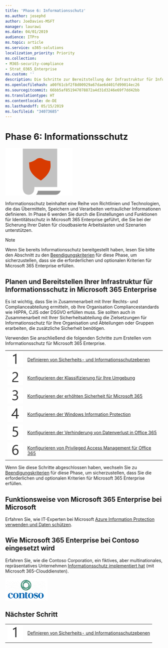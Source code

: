 ```yaml
---
title: 'Phase 6: Informationsschutz'
ms.author: josephd
author: JoeDavies-MSFT
manager: laurawi
ms.date: 04/01/2019
audience: ITPro
ms.topic: article
ms.service: o365-solutions
localization_priority: Priority
ms.collection:
- M365-security-compliance
- Strat_O365_Enterprise
ms.custom: ''
description: Die Schritte zur Bereitstellung der Infrastruktur für Informationsschutz in Microsoft 365 Enterprise.
ms.openlocfilehash: a00f61cbf2f8d00929a67dae6d401fd99014ec26
ms.sourcegitcommit: 66bb5af851947078872a4d31d3246e69f7dd42bb
ms.translationtype: HT
ms.contentlocale: de-DE
ms.lasthandoff: 05/15/2019
ms.locfileid: "34073685"
---
```

# <a name="phase-6-information-protection"></a>Phase 6: Informationsschutz

![](./media/deploy-foundation-infrastructure/infoprotection_icon.png)

Informationsschutz beinhaltet eine Reihe von Richtlinien und Technologien, die das Übermitteln, Speichern und Verarbeiten vertraulicher Informationen definieren. In Phase 6 werden Sie durch die Einstellungen und Funktionen für Identitätsschutz in Microsoft 365 Enterprise geführt, die Sie bei der Sicherung Ihrer Daten für cloudbasierte Arbeitslasten und Szenarien unterstützen.

>[!Note]
>Wenn Sie bereits Informationsschutz bereitgestellt haben, lesen Sie bitte den Abschnitt zu den [Beendigungskriterien](infoprotect-exit-criteria.md) für diese Phase, um sicherzustellen, dass sie die erforderlichen und optionalen Kriterien für Microsoft 365 Enterprise erfüllen.
>

## <a name="plan-and-deploy-your-microsoft-365-enterprise-information-protection-infrastructure"></a>Planen und Bereitstellen Ihrer Infrastruktur für Informationsschutz in Microsoft 365 Enterprise 

Es ist wichtig, dass Sie in Zusammenarbeit mit Ihrer Rechts- und Complianceabteilung ermitteln, ob Ihre Organisation Compliancestandards wie HIPPA, CJIS oder DSGVO erfüllen muss. Sie sollten auch in Zusammenarbeit mit Ihrer Sicherheitsabteilung die Zielsetzungen für Informationsschutz für Ihre Organisation und Abteilungen oder Gruppen erarbeiten, die zusätzliche Sicherheit benötigen.

Verwenden Sie anschließend die folgenden Schritte zum Erstellen vom Informationsschutz für Microsoft 365 Enterprise.

|||
|:-------|:-----|
|![](./media/stepnumbers/Step1.png)|[Definieren von Sicherheits- und Informationsschutzebenen](infoprotect-define-sec-infoprotect-levels.md)|
|![](./media/stepnumbers/Step2.png)|[Konfigurieren der Klassifizierung für Ihre Umgebung](infoprotect-configure-classification.md)|
|![](./media/stepnumbers/Step3.png)|[Konfigurieren der erhöhten Sicherheit für Microsoft 365](infoprotect-configure-increased-security-office-365.md)|
|![](./media/stepnumbers/Step4.png)|[Konfigurieren der Windows Information Protection](infoprotect-deploy-windows-information-protection.md)|
|![](./media/stepnumbers/Step5.png)|[Konfigurieren der Verhinderung von Datenverlust in Office 365](infoprotect-data-loss-prevention.md)|
|![](./media/stepnumbers/Step6.png)|[Konfigurieren von Privileged Access Management für Office 365](infoprotect-configure-privileged-access-management.md)|


Wenn Sie diese Schritte abgeschlossen haben, wechseln Sie zu [Beendigungskriterien](infoprotect-exit-criteria.md) für diese Phase, um sicherzustellen, dass Sie die erforderlichen und optionalen Kriterien für Microsoft 365 Enterprise erfüllen.

## <a name="how-microsoft-does-microsoft-365-enterprise"></a>Funktionsweise von Microsoft 365 Enterprise bei Microsoft

Erfahren Sie, wie IT-Experten bei Microsoft [Azure Information Protection verwenden und Daten schützen](https://www.microsoft.com/en-us/itshowcase/deploying-and-managing-microsoft-365#primaryR9).

## <a name="how-contoso-did-microsoft-365-enterprise"></a>Wie Microsoft 365 Enterprise bei Contoso eingesetzt wird

Erfahren Sie, wie die Contoso Corporation, ein fiktives, aber multinationales, repräsentatives Unternehmen [Informationsschutz implementiert hat](contoso-info-protect.md) (mit Microsoft 365-Clouddiensten).

![](./media/contoso-overview/contoso-icon.png)

## <a name="next-step"></a>Nächster Schritt

|||
|:-------|:-----|
|![](./media/stepnumbers/Step1.png)|[Definieren von Sicherheits- und Informationsschutzebenen](infoprotect-define-sec-infoprotect-levels.md)|

